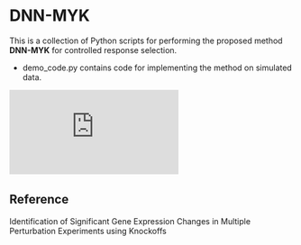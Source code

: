 DNN-MYK
==============

This is a collection of Python scripts for performing the proposed method **DNN-MYK** for controlled response selection.
* demo_code.py contains code for implementing the method on simulated data.

![image info](https://github.com/flahertylab/deepYknockoff/blob/master/figs/linear_power_combine.pdf  "Power and FDR in linear settings")

## Reference

Identification of Significant Gene Expression Changes in Multiple Perturbation Experiments using Knockoffs
